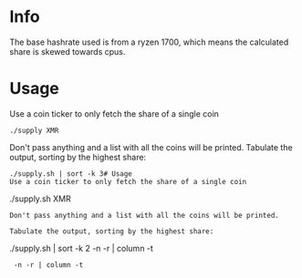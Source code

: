 # Info
The base hashrate used is from a ryzen 1700, which means the calculated share is skewed towards cpus.

# Usage
Use a coin ticker to only fetch the share of a single coin
```
./supply XMR
```
Don't pass anything and a list with all the coins will be printed.
Tabulate the output, sorting by the highest share:
```
./supply.sh | sort -k 3# Usage
Use a coin ticker to only fetch the share of a single coin
```
./supply.sh XMR
```
Don't pass anything and a list with all the coins will be printed.

Tabulate the output, sorting by the highest share:
```
./supply.sh | sort -k 2 -n -r | column -t
```
 -n -r | column -t
```
